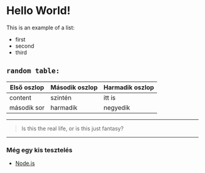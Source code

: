 # Hello World!

This is an example of a list:

- first
- second
- third

## `random table:`
| Első oszlop   |   Második oszlop  |   Harmadik oszlop |
|---------------|-------------------|-------------------|
| content       | szintén           |   itt is          | 
|második sor    | harmadik          | negyedik          |

*******
> Is this the real life, or is this just fantasy?
-------

### Még egy kis tesztelés
* [Node.js](https://nodejs.org)